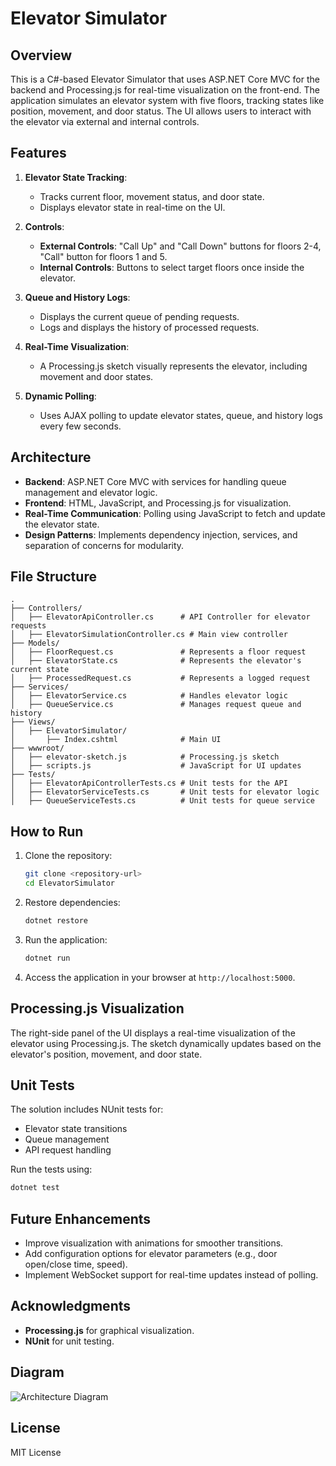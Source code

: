 
# Elevator Simulator

## Overview
This is a C#-based Elevator Simulator that uses ASP.NET Core MVC for the backend and Processing.js for real-time visualization on the front-end. The application simulates an elevator system with five floors, tracking states like position, movement, and door status. The UI allows users to interact with the elevator via external and internal controls.

## Features
1. **Elevator State Tracking**:
   - Tracks current floor, movement status, and door state.
   - Displays elevator state in real-time on the UI.

2. **Controls**:
   - **External Controls**: "Call Up" and "Call Down" buttons for floors 2-4, "Call" button for floors 1 and 5.
   - **Internal Controls**: Buttons to select target floors once inside the elevator.

3. **Queue and History Logs**:
   - Displays the current queue of pending requests.
   - Logs and displays the history of processed requests.

4. **Real-Time Visualization**:
   - A Processing.js sketch visually represents the elevator, including movement and door states.

5. **Dynamic Polling**:
   - Uses AJAX polling to update elevator states, queue, and history logs every few seconds.

## Architecture
- **Backend**: ASP.NET Core MVC with services for handling queue management and elevator logic.
- **Frontend**: HTML, JavaScript, and Processing.js for visualization.
- **Real-Time Communication**: Polling using JavaScript to fetch and update the elevator state.
- **Design Patterns**: Implements dependency injection, services, and separation of concerns for modularity.

## File Structure
```
.
├── Controllers/
│   ├── ElevatorApiController.cs      # API Controller for elevator requests
│   ├── ElevatorSimulationController.cs # Main view controller
├── Models/
│   ├── FloorRequest.cs               # Represents a floor request
│   ├── ElevatorState.cs              # Represents the elevator's current state
│   ├── ProcessedRequest.cs           # Represents a logged request
├── Services/
│   ├── ElevatorService.cs            # Handles elevator logic
│   ├── QueueService.cs               # Manages request queue and history
├── Views/
│   ├── ElevatorSimulator/
│       ├── Index.cshtml              # Main UI
├── wwwroot/
│   ├── elevator-sketch.js            # Processing.js sketch
│   ├── scripts.js                    # JavaScript for UI updates
├── Tests/
│   ├── ElevatorApiControllerTests.cs # Unit tests for the API
│   ├── ElevatorServiceTests.cs       # Unit tests for elevator logic
│   ├── QueueServiceTests.cs          # Unit tests for queue service
```

## How to Run

1. Clone the repository:
   ```bash
   git clone <repository-url>
   cd ElevatorSimulator
   ```

2. Restore dependencies:
   ```bash
   dotnet restore
   ```

3. Run the application:
   ```bash
   dotnet run
   ```

4. Access the application in your browser at `http://localhost:5000`.

## Processing.js Visualization
The right-side panel of the UI displays a real-time visualization of the elevator using Processing.js. The sketch dynamically updates based on the elevator's position, movement, and door state.

## Unit Tests
The solution includes NUnit tests for:
- Elevator state transitions
- Queue management
- API request handling

Run the tests using:
```bash
dotnet test
```

## Future Enhancements
- Improve visualization with animations for smoother transitions.
- Add configuration options for elevator parameters (e.g., door open/close time, speed).
- Implement WebSocket support for real-time updates instead of polling.

## Acknowledgments
- **Processing.js** for graphical visualization.
- **NUnit** for unit testing.

## Diagram
![Architecture Diagram](diagram.png)

## License
MIT License
